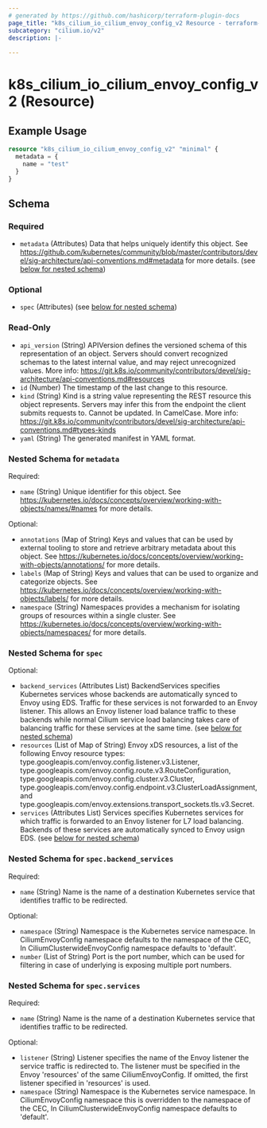 ```yaml
---
# generated by https://github.com/hashicorp/terraform-plugin-docs
page_title: "k8s_cilium_io_cilium_envoy_config_v2 Resource - terraform-provider-k8s"
subcategory: "cilium.io/v2"
description: |-
  
---
```


# k8s_cilium_io_cilium_envoy_config_v2 (Resource)



## Example Usage

```terraform
resource "k8s_cilium_io_cilium_envoy_config_v2" "minimal" {
  metadata = {
    name = "test"
  }
}
```

<!-- schema generated by tfplugindocs -->
## Schema

### Required

- `metadata` (Attributes) Data that helps uniquely identify this object. See https://github.com/kubernetes/community/blob/master/contributors/devel/sig-architecture/api-conventions.md#metadata for more details. (see [below for nested schema](#nestedatt--metadata))

### Optional

- `spec` (Attributes) (see [below for nested schema](#nestedatt--spec))

### Read-Only

- `api_version` (String) APIVersion defines the versioned schema of this representation of an object. Servers should convert recognized schemas to the latest internal value, and may reject unrecognized values. More info: https://git.k8s.io/community/contributors/devel/sig-architecture/api-conventions.md#resources
- `id` (Number) The timestamp of the last change to this resource.
- `kind` (String) Kind is a string value representing the REST resource this object represents. Servers may infer this from the endpoint the client submits requests to. Cannot be updated. In CamelCase. More info: https://git.k8s.io/community/contributors/devel/sig-architecture/api-conventions.md#types-kinds
- `yaml` (String) The generated manifest in YAML format.

<a id="nestedatt--metadata"></a>
### Nested Schema for `metadata`

Required:

- `name` (String) Unique identifier for this object. See https://kubernetes.io/docs/concepts/overview/working-with-objects/names/#names for more details.

Optional:

- `annotations` (Map of String) Keys and values that can be used by external tooling to store and retrieve arbitrary metadata about this object. See https://kubernetes.io/docs/concepts/overview/working-with-objects/annotations/ for more details.
- `labels` (Map of String) Keys and values that can be used to organize and categorize objects. See https://kubernetes.io/docs/concepts/overview/working-with-objects/labels/ for more details.
- `namespace` (String) Namespaces provides a mechanism for isolating groups of resources within a single cluster. See https://kubernetes.io/docs/concepts/overview/working-with-objects/namespaces/ for more details.


<a id="nestedatt--spec"></a>
### Nested Schema for `spec`

Optional:

- `backend_services` (Attributes List) BackendServices specifies Kubernetes services whose backends are automatically synced to Envoy using EDS.  Traffic for these services is not forwarded to an Envoy listener. This allows an Envoy listener load balance traffic to these backends while normal Cilium service load balancing takes care of balancing traffic for these services at the same time. (see [below for nested schema](#nestedatt--spec--backend_services))
- `resources` (List of Map of String) Envoy xDS resources, a list of the following Envoy resource types: type.googleapis.com/envoy.config.listener.v3.Listener, type.googleapis.com/envoy.config.route.v3.RouteConfiguration, type.googleapis.com/envoy.config.cluster.v3.Cluster, type.googleapis.com/envoy.config.endpoint.v3.ClusterLoadAssignment, and type.googleapis.com/envoy.extensions.transport_sockets.tls.v3.Secret.
- `services` (Attributes List) Services specifies Kubernetes services for which traffic is forwarded to an Envoy listener for L7 load balancing. Backends of these services are automatically synced to Envoy usign EDS. (see [below for nested schema](#nestedatt--spec--services))

<a id="nestedatt--spec--backend_services"></a>
### Nested Schema for `spec.backend_services`

Required:

- `name` (String) Name is the name of a destination Kubernetes service that identifies traffic to be redirected.

Optional:

- `namespace` (String) Namespace is the Kubernetes service namespace. In CiliumEnvoyConfig namespace defaults to the namespace of the CEC, In CiliumClusterwideEnvoyConfig namespace defaults to 'default'.
- `number` (List of String) Port is the port number, which can be used for filtering in case of underlying is exposing multiple port numbers.


<a id="nestedatt--spec--services"></a>
### Nested Schema for `spec.services`

Required:

- `name` (String) Name is the name of a destination Kubernetes service that identifies traffic to be redirected.

Optional:

- `listener` (String) Listener specifies the name of the Envoy listener the service traffic is redirected to. The listener must be specified in the Envoy 'resources' of the same CiliumEnvoyConfig.  If omitted, the first listener specified in 'resources' is used.
- `namespace` (String) Namespace is the Kubernetes service namespace. In CiliumEnvoyConfig namespace this is overridden to the namespace of the CEC, In CiliumClusterwideEnvoyConfig namespace defaults to 'default'.


